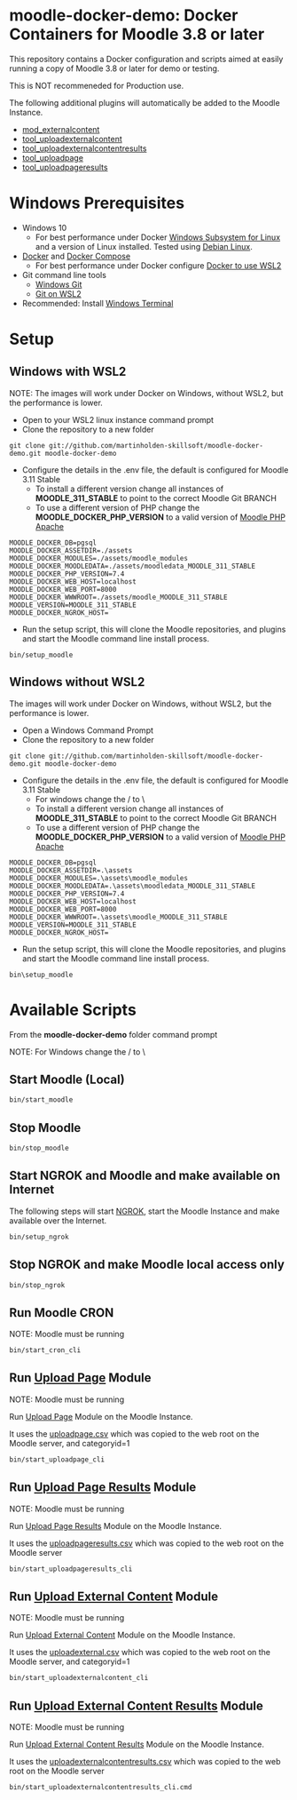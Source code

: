# moodle-docker-demo: Docker Containers for Moodle 3.8 or later

This repository contains a Docker configuration and scripts aimed at easily running a copy of Moodle 3.8 or later for demo or testing.

This is NOT recommeneded for Production use.

The following additional plugins will automatically be added to the Moodle Instance.

- [mod_externalcontent](https://moodle.org/plugins/mod_externalcontent)
- [tool_uploadexternalcontent](https://moodle.org/plugins/tool_uploadexternalcontent)
- [tool_uploadexternalcontentresults](https://moodle.org/plugins/tool_uploadexternalcontentresults)
- [tool_uploadpage](https://moodle.org/plugins/tool_uploadpage)
- [tool_uploadpageresults](https://moodle.org/plugins/tool_uploadexternalcontentresults)

# Windows Prerequisites

- Windows 10
  - For best performance under Docker [Windows Subsystem for Linux](https://docs.microsoft.com/en-us/windows/wsl/install-win10) and a version of Linux installed. Tested using [Debian Linux](https://www.microsoft.com/en-us/p/debian/9msvkqc78pk6?activetab=pivot:overviewtab).
- [Docker](https://docs.docker.com) and [Docker Compose](https://docs.docker.com/compose/)
  - For best performance under Docker configure [Docker to use WSL2](https://docs.docker.com/desktop/windows/wsl/)
- Git command line tools
  - [Windows Git](https://git-scm.com/download/win)
  - [Git on WSL2](https://docs.microsoft.com/en-us/windows/wsl/tutorials/wsl-git)
- Recommended: Install [Windows Terminal](https://docs.microsoft.com/en-us/windows/terminal/get-started)

# Setup

## Windows with WSL2

NOTE: The images will work under Docker on Windows, without WSL2, but the performance is lower.

- Open to your WSL2 linux instance command prompt
- Clone the repository to a new folder

```
git clone git://github.com/martinholden-skillsoft/moodle-docker-demo.git moodle-docker-demo
```

- Configure the details in the .env file, the default is configured for Moodle 3.11 Stable
  - To install a different version change all instances of **MOODLE_311_STABLE** to point to the correct Moodle Git BRANCH
  - To use a different version of PHP change the **MOODLE_DOCKER_PHP_VERSION** to a valid version of [Moodle PHP Apache](https://github.com/moodlehq/moodle-php-apache)

```
MOODLE_DOCKER_DB=pgsql
MOODLE_DOCKER_ASSETDIR=./assets
MOODLE_DOCKER_MODULES=./assets/moodle_modules
MOODLE_DOCKER_MOODLEDATA=./assets/moodledata_MOODLE_311_STABLE
MOODLE_DOCKER_PHP_VERSION=7.4
MOODLE_DOCKER_WEB_HOST=localhost
MOODLE_DOCKER_WEB_PORT=8000
MOODLE_DOCKER_WWWROOT=./assets/moodle_MOODLE_311_STABLE
MOODLE_VERSION=MOODLE_311_STABLE
MOODLE_DOCKER_NGROK_HOST=
```

- Run the setup script, this will clone the Moodle repositories, and plugins and start the Moodle command line install process.

```
bin/setup_moodle
```

## Windows without WSL2

The images will work under Docker on Windows, without WSL2, but the performance is lower.

- Open a Windows Command Prompt
- Clone the repository to a new folder

```
git clone git://github.com/martinholden-skillsoft/moodle-docker-demo.git moodle-docker-demo
```

- Configure the details in the .env file, the default is configured for Moodle 3.11 Stable
  - For windows change the / to \
  - To install a different version change all instances of **MOODLE_311_STABLE** to point to the correct Moodle Git BRANCH
  - To use a different version of PHP change the **MOODLE_DOCKER_PHP_VERSION** to a valid version of [Moodle PHP Apache](https://github.com/moodlehq/moodle-php-apache)

```
MOODLE_DOCKER_DB=pgsql
MOODLE_DOCKER_ASSETDIR=.\assets
MOODLE_DOCKER_MODULES=.\assets\moodle_modules
MOODLE_DOCKER_MOODLEDATA=.\assets\moodledata_MOODLE_311_STABLE
MOODLE_DOCKER_PHP_VERSION=7.4
MOODLE_DOCKER_WEB_HOST=localhost
MOODLE_DOCKER_WEB_PORT=8000
MOODLE_DOCKER_WWWROOT=.\assets\moodle_MOODLE_311_STABLE
MOODLE_VERSION=MOODLE_311_STABLE
MOODLE_DOCKER_NGROK_HOST=
```

- Run the setup script, this will clone the Moodle repositories, and plugins and start the Moodle command line install process.

```
bin\setup_moodle
```

# Available Scripts
From the **moodle-docker-demo** folder command prompt

NOTE: For Windows change the / to \

## Start Moodle (Local)
```bash
bin/start_moodle
```

## Stop Moodle
```bash
bin/stop_moodle
```

## Start NGROK and Moodle and make available on Internet
The following steps will start [NGROK](https://ngrok.com/), start the Moodle Instance and make available over the Internet.

```bash
bin/setup_ngrok
```

## Stop NGROK and make Moodle local access only
```bash
bin/stop_ngrok
```

## Run Moodle CRON
NOTE: Moodle must be running

```bash
bin/start_cron_cli
```

## Run [Upload Page](https://moodle.org/plugins/tool_uploadpage) Module
NOTE: Moodle must be running

Run [Upload Page](https://moodle.org/plugins/tool_uploadpage) Module on the Moodle Instance.

It uses the [uploadpage.csv](assets/moodle_files/uploadpage.csv) which was copied to the web root on the Moodle server, and categoryid=1

```bash
bin/start_uploadpage_cli
```

## Run [Upload Page Results](https://moodle.org/plugins/tool_uploadpageresults) Module
NOTE: Moodle must be running

Run [Upload Page Results](https://moodle.org/plugins/tool_uploadpageresults) Module on the Moodle Instance.

It uses the [uploadpageresults.csv](assets/moodle_files/uploadpageresults.csv) which was copied to the web root on the Moodle server

```bash
bin/start_uploadpageresults_cli
```

## Run [Upload External Content](https://moodle.org/plugins/tool_uploadexternalcontent) Module
NOTE: Moodle must be running

Run [Upload External Content](https://moodle.org/plugins/tool_uploadexternalcontent) Module on the Moodle Instance.

It uses the [uploadexternal.csv](assets/moodle_files/uploadexternalcontent.csv) which was copied to the web root on the Moodle server, and categoryid=1

```bash
bin/start_uploadexternalcontent_cli
```

## Run [Upload External Content Results](https://moodle.org/plugins/tool_uploadexternalcontentresults) Module
NOTE: Moodle must be running

Run  [Upload External Content Results](https://moodle.org/plugins/tool_uploadexternalcontentresults) Module on the Moodle Instance.

It uses the [uploadexternalcontentresults.csv](assets/moodle_files/uploadexternalcontentresults.csv) which was copied to the web root on the Moodle server

```bash
bin/start_uploadexternalcontentresults_cli.cmd
```
